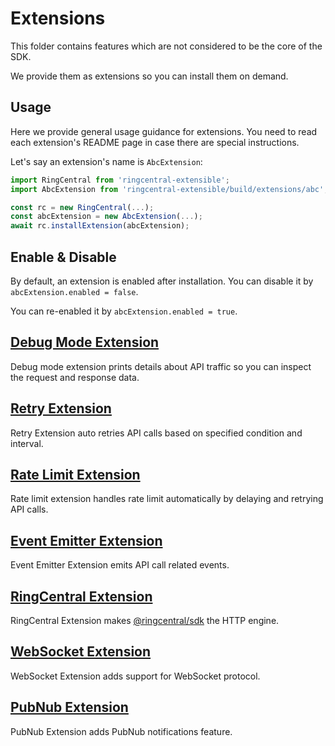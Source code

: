 # Extensions

This folder contains features which are not considered to be the core of the SDK.

We provide them as extensions so you can install them on demand.


## Usage

Here we provide general usage guidance for extensions. You need to read each extension's README page in case there are special instructions.

Let's say an extension's name is `AbcExtension`:

```ts
import RingCentral from 'ringcentral-extensible';
import AbcExtension from 'ringcentral-extensible/build/extensions/abc';

const rc = new RingCentral(...);
const abcExtension = new AbcExtension(...);
await rc.installExtension(abcExtension);
```

## Enable & Disable

By default, an extension is enabled after installation. You can disable it by `abcExtension.enabled = false`.

You can re-enabled it by `abcExtension.enabled = true`.


## [Debug Mode Extension](./debugMode)

Debug mode extension prints details about API traffic so you can inspect the request and response data.


## [Retry Extension](./retry)

Retry Extension auto retries API calls based on specified condition and interval.


## [Rate Limit Extension](./rateLimit)

Rate limit extension handles rate limit automatically by delaying and retrying API calls.


## [Event Emitter Extension](./eventEmitter)

Event Emitter Extension emits API call related events.


## [RingCentral Extension](./ringCentral)

RingCentral Extension makes [@ringcentral/sdk](https://www.npmjs.com/package/@ringcentral/sdk) the HTTP engine.


## [WebSocket Extension](./webSocket)

WebSocket Extension adds support for WebSocket protocol.


## [PubNub Extension](./pubNub)

PubNub Extension adds PubNub notifications feature.
